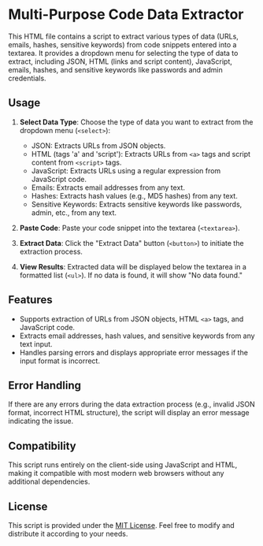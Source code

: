 # Multi-Purpose Code Data Extractor

This HTML file contains a script to extract various types of data (URLs, emails, hashes, sensitive keywords) from code snippets entered into a textarea. It provides a dropdown menu for selecting the type of data to extract, including JSON, HTML (links and script content), JavaScript, emails, hashes, and sensitive keywords like passwords and admin credentials.

## Usage

1. **Select Data Type**: Choose the type of data you want to extract from the dropdown menu (`<select>`):
   - JSON: Extracts URLs from JSON objects.
   - HTML (tags 'a' and 'script'): Extracts URLs from `<a>` tags and script content from `<script>` tags.
   - JavaScript: Extracts URLs using a regular expression from JavaScript code.
   - Emails: Extracts email addresses from any text.
   - Hashes: Extracts hash values (e.g., MD5 hashes) from any text.
   - Sensitive Keywords: Extracts sensitive keywords like passwords, admin, etc., from any text.

2. **Paste Code**: Paste your code snippet into the textarea (`<textarea>`).

3. **Extract Data**: Click the "Extract Data" button (`<button>`) to initiate the extraction process.

4. **View Results**: Extracted data will be displayed below the textarea in a formatted list (`<ul>`). If no data is found, it will show "No data found."

## Features

- Supports extraction of URLs from JSON objects, HTML `<a>` tags, and JavaScript code.
- Extracts email addresses, hash values, and sensitive keywords from any text input.
- Handles parsing errors and displays appropriate error messages if the input format is incorrect.

## Error Handling

If there are any errors during the data extraction process (e.g., invalid JSON format, incorrect HTML structure), the script will display an error message indicating the issue.

## Compatibility

This script runs entirely on the client-side using JavaScript and HTML, making it compatible with most modern web browsers without any additional dependencies.

## License

This script is provided under the [MIT License](LICENSE). Feel free to modify and distribute it according to your needs.

